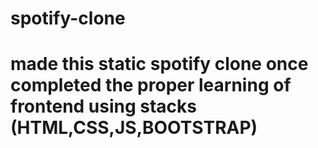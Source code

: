 # spotify-clone

# made this static spotify clone once completed the proper learning of frontend using stacks (HTML,CSS,JS,BOOTSTRAP)
